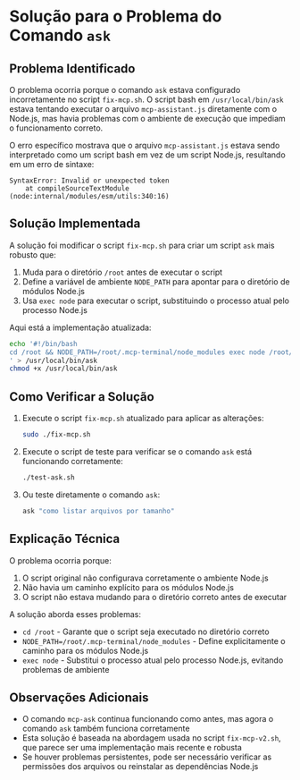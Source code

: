# Solução para o Problema do Comando `ask`

## Problema Identificado

O problema ocorria porque o comando `ask` estava configurado incorretamente no script `fix-mcp.sh`. O script bash em `/usr/local/bin/ask` estava tentando executar o arquivo `mcp-assistant.js` diretamente com o Node.js, mas havia problemas com o ambiente de execução que impediam o funcionamento correto.

O erro específico mostrava que o arquivo `mcp-assistant.js` estava sendo interpretado como um script bash em vez de um script Node.js, resultando em um erro de sintaxe:

```
SyntaxError: Invalid or unexpected token
    at compileSourceTextModule (node:internal/modules/esm/utils:340:16)
```

## Solução Implementada

A solução foi modificar o script `fix-mcp.sh` para criar um script `ask` mais robusto que:

1. Muda para o diretório `/root` antes de executar o script
2. Define a variável de ambiente `NODE_PATH` para apontar para o diretório de módulos Node.js
3. Usa `exec node` para executar o script, substituindo o processo atual pelo processo Node.js

Aqui está a implementação atualizada:

```bash
echo '#!/bin/bash
cd /root && NODE_PATH=/root/.mcp-terminal/node_modules exec node /root/.mcp-terminal/mcp-assistant.js "$@"
' > /usr/local/bin/ask
chmod +x /usr/local/bin/ask
```

## Como Verificar a Solução

1. Execute o script `fix-mcp.sh` atualizado para aplicar as alterações:
   ```bash
   sudo ./fix-mcp.sh
   ```

2. Execute o script de teste para verificar se o comando `ask` está funcionando corretamente:
   ```bash
   ./test-ask.sh
   ```

3. Ou teste diretamente o comando `ask`:
   ```bash
   ask "como listar arquivos por tamanho"
   ```

## Explicação Técnica

O problema ocorria porque:

1. O script original não configurava corretamente o ambiente Node.js
2. Não havia um caminho explícito para os módulos Node.js
3. O script não estava mudando para o diretório correto antes de executar

A solução aborda esses problemas:

- `cd /root` - Garante que o script seja executado no diretório correto
- `NODE_PATH=/root/.mcp-terminal/node_modules` - Define explicitamente o caminho para os módulos Node.js
- `exec node` - Substitui o processo atual pelo processo Node.js, evitando problemas de ambiente

## Observações Adicionais

- O comando `mcp-ask` continua funcionando como antes, mas agora o comando `ask` também funciona corretamente
- Esta solução é baseada na abordagem usada no script `fix-mcp-v2.sh`, que parece ser uma implementação mais recente e robusta
- Se houver problemas persistentes, pode ser necessário verificar as permissões dos arquivos ou reinstalar as dependências Node.js
